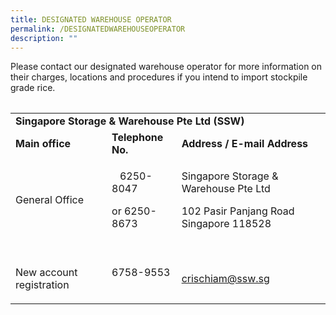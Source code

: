 ```yaml
---
title: DESIGNATED WAREHOUSE OPERATOR
permalink: /DESIGNATEDWAREHOUSEOPERATOR
description: ""
---
```

<table><tbody></td>
Please contact our designated warehouse operator&nbsp;for more information on their charges, locations and procedures&nbsp;if you&nbsp;intend to&nbsp;import stockpile grade rice.
        <table border="0" cellpadding="10" cellspacing="0">
          <thead>
          </thead>
          <tbody>
            <tr>
              <td colspan="3"><strong>Singapore Storage &amp; Warehouse Pte Ltd (SSW)</strong>
              </td>
            </tr>
            <tr>
              <td><strong>Main office</strong>
              </td>
              <td><strong>Telephone No.</strong>
              </td>
              <td><strong>Address / E-mail Address</strong>
              </td>
            </tr>
            <tr>
              <td>General Office
              </td>
              <td>
                <p>&nbsp;&nbsp;&nbsp;6250-8047
                </p>
                <p>or&nbsp;6250-8673
                </p>
              </td>
              <td>
                <p>Singapore Storage &amp; Warehouse Pte Ltd
                </p>
                <p>102 Pasir Panjang Road Singapore 118528
                </p>
              </td>
            </tr>
            <tr>
              <td>&nbsp;&nbsp;&nbsp;&nbsp;&nbsp;&nbsp;&nbsp;&nbsp;&nbsp;&nbsp;&nbsp;&nbsp;&nbsp;&nbsp;&nbsp;&nbsp;&nbsp;&nbsp;&nbsp;&nbsp;&nbsp;&nbsp;&nbsp;
                <p>New account registration
                </p>
              </td>
              <td>6758-9553
              </td>
              <td>&nbsp;&nbsp;&nbsp;&nbsp;&nbsp;&nbsp;&nbsp;&nbsp;&nbsp;&nbsp;&nbsp;&nbsp;&nbsp;&nbsp;&nbsp;&nbsp;&nbsp;&nbsp;&nbsp;&nbsp;&nbsp;&nbsp;&nbsp;
                <p><a href="mailto:crischiam@ssw.sg">crischiam@ssw.sg</a>
                </p>
              </td>
            </tr>
          </tbody>
        </table>
				</td>
				</tbody>
				</table>